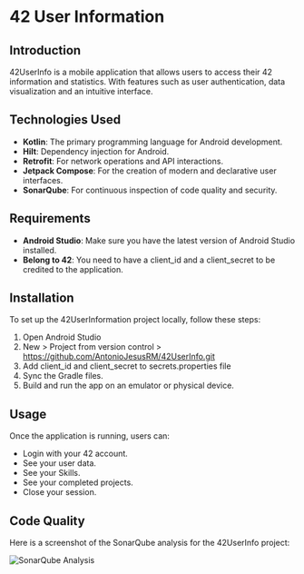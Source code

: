 ﻿# 42 User Information 

## Introduction
42UserInfo is a mobile application that allows users to access their 42 information and statistics. With features such as user authentication, data visualization and an intuitive interface.

## Technologies Used
- **Kotlin**: The primary programming language for Android development.
- **Hilt**: Dependency injection for Android.
- **Retrofit**: For network operations and API interactions.
- **Jetpack Compose**: For the creation of modern and declarative user interfaces.
- **SonarQube**: For continuous inspection of code quality and security.

## Requirements
- **Android Studio**: Make sure you have the latest version of Android Studio installed.
- **Belong to 42**: You need to have a client_id and a client_secret to be credited to the application.

## Installation
To set up the 42UserInformation project locally, follow these steps:

1. Open Android Studio
2. New > Project from version control > https://github.com/AntonioJesusRM/42UserInfo.git
3. Add client_id and client_secret to secrets.properties file
4. Sync the Gradle files.
5. Build and run the app on an emulator or physical device.

## Usage
Once the application is running, users can:

- Login with your 42 account.
- See your user data.
- See your Skills.
- See your completed projects.
- Close your session.

## Code Quality
Here is a screenshot of the SonarQube analysis for the 42UserInfo project:

![SonarQube Analysis](./sonarQube.PNG "Project inspection code capture")
